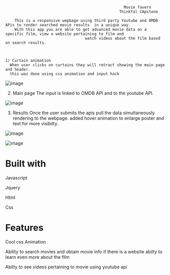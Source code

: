                                                         Movie Tavern
                                                      Thinkful CApstone

        This is a responsive wepbage using third party Youtube and OMDB APis to render searched movie results  in a unique way.
        With this app you are able to get advanced movie data on a specific film, view a website pertaining to film and  
                                       watch videos about the film based on search results.



    1) Curtain animation 
      When user clicks on curtains they will retract showing the main page and header.
      this was done using css animation and input hack 



  ![image](https://user-images.githubusercontent.com/43221295/50318595-225f8d80-0490-11e9-80f0-b75503e1a35e.png)

   2) Main page
    The input is linked to OMDB API and to the youtube API.



 ![image](https://user-images.githubusercontent.com/43221295/50320317-c8fc5c00-0499-11e9-8b16-40568b1dd6b5.png)


   3) Results 
     Once the user submits the apis pull the data simultaneously rendering to the webpage.
     added hover animation to enlarge poster and text for more visibilty.




![image](https://user-images.githubusercontent.com/43221295/50320346-ecbfa200-0499-11e9-8784-0840fe39876a.png)





![image](https://user-images.githubusercontent.com/43221295/50377772-53a39f00-05f1-11e9-90b9-0281d86b1c61.png)




<h1>Built with</h1>


<p>Javascript</p>
<p>Jquery</p>
<p>Html</p>
<p>Css</p>



<h1>Features</h1>


<p>Cool css Animation</p>
<p>Ability to search movies and obtain movie info if there is a website abilty to learn even more about the film</p>
<p>Abilty to see videos pertaining to movie using youtube api</p>